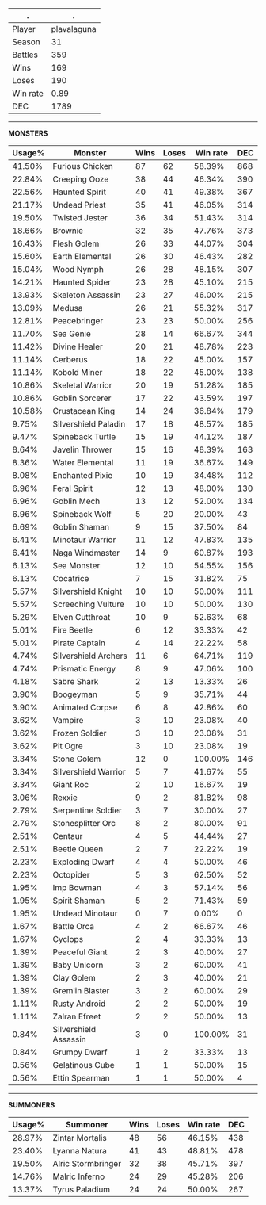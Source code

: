 .|.
|-|-
Player|plavalaguna
Season|31
Battles|359
Wins|169
Loses|190
Win rate|0.89
DEC|1789

---
**MONSTERS**

Usage%|Monster|Wins|Loses|Win rate|DEC|
-|-|-|-|-|-|
41.50%|Furious Chicken|87|62|58.39%|868|
22.84%|Creeping Ooze|38|44|46.34%|390|
22.56%|Haunted Spirit|40|41|49.38%|367|
21.17%|Undead Priest|35|41|46.05%|314|
19.50%|Twisted Jester|36|34|51.43%|314|
18.66%|Brownie|32|35|47.76%|373|
16.43%|Flesh Golem|26|33|44.07%|304|
15.60%|Earth Elemental|26|30|46.43%|282|
15.04%|Wood Nymph|26|28|48.15%|307|
14.21%|Haunted Spider|23|28|45.10%|215|
13.93%|Skeleton Assassin|23|27|46.00%|215|
13.09%|Medusa|26|21|55.32%|317|
12.81%|Peacebringer|23|23|50.00%|256|
11.70%|Sea Genie|28|14|66.67%|344|
11.42%|Divine Healer|20|21|48.78%|223|
11.14%|Cerberus|18|22|45.00%|157|
11.14%|Kobold Miner|18|22|45.00%|138|
10.86%|Skeletal Warrior|20|19|51.28%|185|
10.86%|Goblin Sorcerer|17|22|43.59%|197|
10.58%|Crustacean King|14|24|36.84%|179|
9.75%|Silvershield Paladin|17|18|48.57%|185|
9.47%|Spineback Turtle|15|19|44.12%|187|
8.64%|Javelin Thrower|15|16|48.39%|163|
8.36%|Water Elemental|11|19|36.67%|149|
8.08%|Enchanted Pixie|10|19|34.48%|112|
6.96%|Feral Spirit|12|13|48.00%|130|
6.96%|Goblin Mech|13|12|52.00%|134|
6.96%|Spineback Wolf|5|20|20.00%|43|
6.69%|Goblin Shaman|9|15|37.50%|84|
6.41%|Minotaur Warrior|11|12|47.83%|135|
6.41%|Naga Windmaster|14|9|60.87%|193|
6.13%|Sea Monster|12|10|54.55%|156|
6.13%|Cocatrice|7|15|31.82%|75|
5.57%|Silvershield Knight|10|10|50.00%|111|
5.57%|Screeching Vulture|10|10|50.00%|130|
5.29%|Elven Cutthroat|10|9|52.63%|68|
5.01%|Fire Beetle|6|12|33.33%|42|
5.01%|Pirate Captain|4|14|22.22%|58|
4.74%|Silvershield Archers|11|6|64.71%|119|
4.74%|Prismatic Energy|8|9|47.06%|100|
4.18%|Sabre Shark|2|13|13.33%|26|
3.90%|Boogeyman|5|9|35.71%|44|
3.90%|Animated Corpse|6|8|42.86%|60|
3.62%|Vampire|3|10|23.08%|40|
3.62%|Frozen Soldier|3|10|23.08%|31|
3.62%|Pit Ogre|3|10|23.08%|19|
3.34%|Stone Golem|12|0|100.00%|146|
3.34%|Silvershield Warrior|5|7|41.67%|55|
3.34%|Giant Roc|2|10|16.67%|19|
3.06%|Rexxie|9|2|81.82%|98|
2.79%|Serpentine Soldier|3|7|30.00%|27|
2.79%|Stonesplitter Orc|8|2|80.00%|91|
2.51%|Centaur|4|5|44.44%|27|
2.51%|Beetle Queen|2|7|22.22%|19|
2.23%|Exploding Dwarf|4|4|50.00%|46|
2.23%|Octopider|5|3|62.50%|52|
1.95%|Imp Bowman|4|3|57.14%|56|
1.95%|Spirit Shaman|5|2|71.43%|59|
1.95%|Undead Minotaur|0|7|0.00%|0|
1.67%|Battle Orca|4|2|66.67%|46|
1.67%|Cyclops|2|4|33.33%|13|
1.39%|Peaceful Giant|2|3|40.00%|27|
1.39%|Baby Unicorn|3|2|60.00%|41|
1.39%|Clay Golem|2|3|40.00%|21|
1.39%|Gremlin Blaster|3|2|60.00%|29|
1.11%|Rusty Android|2|2|50.00%|19|
1.11%|Zalran Efreet|2|2|50.00%|13|
0.84%|Silvershield Assassin|3|0|100.00%|31|
0.84%|Grumpy Dwarf|1|2|33.33%|13|
0.56%|Gelatinous Cube|1|1|50.00%|15|
0.56%|Ettin Spearman|1|1|50.00%|4|

---
**SUMMONERS**

Usage%|Summoner|Wins|Loses|Win rate|DEC|
-|-|-|-|-|-|
28.97%|Zintar Mortalis|48|56|46.15%|438|
23.40%|Lyanna Natura|41|43|48.81%|478|
19.50%|Alric Stormbringer|32|38|45.71%|397|
14.76%|Malric Inferno|24|29|45.28%|206|
13.37%|Tyrus Paladium|24|24|50.00%|267|
